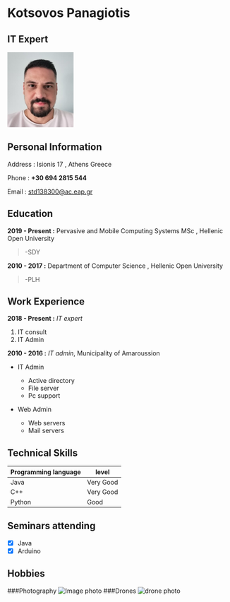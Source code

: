 # Kotsovos Panagiotis
## IT Expert 
<img src="https://github.com/pankotsovos/cv/blob/main/pan_kots.jpg" height="170" width="150">

## Personal Information

Address : Isionis 17 , Athens Greece

Phone   : **+30 694 2815 544**

Email   : std138300@ac.eap.gr


## Education

**2019 - Present :** Pervasive and Mobile Computing Systems MSc , Hellenic Open University

> -SDY

**2010 - 2017    :** Department of Computer Science , Hellenic Open University

> -PLH

## Work Experience

**2018 - Present :** *IT expert*

1. IT consult
2. IT Admin

**2010 - 2016 :** *IT admin*, Municipality of Amaroussion

- IT Admin
   - Active directory
   - File server
   - Pc support
   
- Web Admin
   - Web servers
   - Mail servers
   
## Technical Skills

| Programming language | level | 
| ------------- | ------------- | 
| Java | Very Good | 
| C++ | Very Good  | 
| Python  | Good | 

## Seminars attending
- [x] Java
- [x] Arduino

## Hobbies
###Photography
![Image photo](http://www.myiconfinder.com/uploads/iconsets/128-128-c0cf69f3ef6feded92ce448c8caffdc0-camera.png)
###Drones
![drone photo](https://icon-icons.com/icons2/1738/PNG/128/iconfinder-technologymachineelectronicdevice06-4026454_113332.png)
